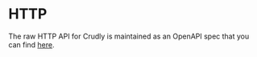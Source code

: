# HTTP

The raw HTTP API for Crudly is maintained as an OpenAPI spec that you can find [here](openapi.yaml).